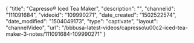 {
    "title": "Capresso&reg; Iced Tea Maker",
    "description": "",
    "channelid": "111091684",
    "videoid": "109990271",
    "date_created": "1502522574",
    "date_modified": "1504049173",
    "type": "captivate",
    "layout": "channelVideo",
    "url": "\/bbbusa-latest-videos\/capresso\u00c2-iced-tea-maker-3-notes\/111091684-109990271"
}